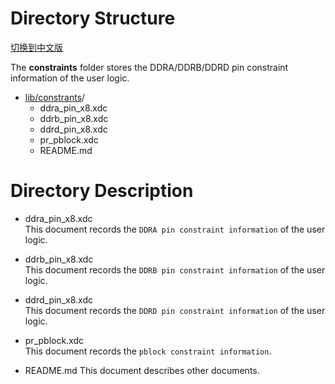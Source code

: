 # Directory Structure

[切换到中文版](./README_CN.md)

The **constraints** folder stores the DDRA/DDRB/DDRD pin constraint information of the user logic.
* [lib/constrants](#lib/constrants_dir)/
  - ddra_pin_x8.xdc
  - ddrb_pin_x8.xdc
  - ddrd_pin_x8.xdc
  - pr_pblock.xdc
  - README.md

 # Directory Description 
* ddra_pin_x8.xdc  
  This document records the `DDRA pin constraint information` of the user logic.  

* ddrb_pin_x8.xdc  
  This document records the `DDRB pin constraint information` of the user logic.  

* ddrd_pin_x8.xdc  
  This document records the `DDRD pin constraint information` of the user logic.  

* pr_pblock.xdc  
  This document records the `pblock constraint information`.  

* README.md
  This document describes other documents.

